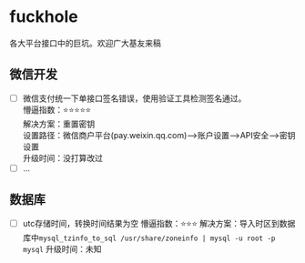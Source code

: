 # fuckhole
各大平台接口中的巨坑。欢迎广大基友来稿

## 微信开发

- [ ] 微信支付统一下单接口签名错误，使用验证工具检测签名通过。  
懵逼指数：:star::star::star::star::star:  
解决方案：重置密钥  
设置路径：微信商户平台(pay.weixin.qq.com)-->账户设置-->API安全-->密钥设置  
升级时间：没打算改过  
- [ ] ...

## 数据库
- [ ] utc存储时间，转换时间结果为空
懵逼指数：:star::star::star:
解决方案：导入时区到数据库中```mysql_tzinfo_to_sql /usr/share/zoneinfo | mysql -u root -p mysql```
升级时间：未知